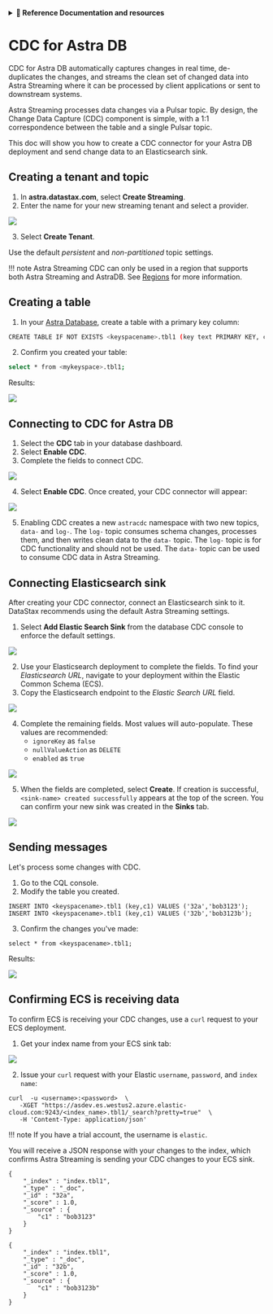 <details>
<summary><b> 📖 Reference Documentation and resources</b></summary>
<ol>
<li><a href="https://docs.datastax.com/en/astra-streaming/docs/astream-cdc.html"><b>📖  Astra Docs</b> - Reference documentation</a>
<li><a href="https://www.youtube.com/watch?v=Wk__BrI-CCk&list=PL2g2h-wyI4SqeKH16czlcQ5x4Q_z-X7_m&index=20"><b>🎥 Youtube Video</b> - Astra Streaming demo</a>
<li><a href="https://pulsar.apache.org/docs/en/standalone/"><b>🎥 Pulsar Documentation</b> - Getting Started</a>
<li><a href="https://pulsar.apache.org/docs/en/next"><b>🎥 Apache Pulsar Documentation</b></a>
</ol>
</details>

# CDC for Astra DB

CDC for Astra DB automatically captures changes in real time, de-duplicates the changes, and streams the clean set of changed data into Astra Streaming where it can be processed by client applications or sent to downstream systems.

Astra Streaming processes data changes via a Pulsar topic. By design, the Change Data Capture (CDC) component is simple, with a 1:1 correspondence between the table and a single Pulsar topic.

This doc will show you how to create a CDC connector for your Astra DB deployment and send change data to an Elasticsearch sink.

## Creating a tenant and topic

1. In **astra.datastax.com**, select **Create Streaming**.
2. Enter the name for your new streaming tenant and select a provider.
<img src="../../../img/astra-streaming/astream-create-tenant.png" />

3. Select **Create Tenant**.

Use the default *persistent* and *non-partitioned* topic settings.

!!! note
    Astra Streaming CDC can only be used in a region that supports both Astra Streaming and AstraDB. See [Regions](https://docs.datastax.com/en/astra-streaming/docs/astream-regions.html) for more information.


## Creating a table

1. In your [Astra Database](/docs/pages/astra/create-instance/), create a table with a primary key column:
```sh
CREATE TABLE IF NOT EXISTS <keyspacename>.tbl1 (key text PRIMARY KEY, c1 text);
```

2. Confirm you created your table:
```sh
select * from <mykeyspace>.tbl1;
```

Results:

<img src="../../../img/astra-streaming/astream-create-cdc-table.png" />

## Connecting to CDC for Astra DB

1. Select the **CDC** tab in your database dashboard.
2. Select **Enable CDC**.
3. Complete the fields to connect CDC.
<img src="../../../img/astra-streaming/astream-enable-cdc.png" />

4. Select **Enable CDC**.
Once created, your CDC connector will appear:
<img src="../../../img/astra-streaming/astream-create-cdc-confirmed.png" />

5. Enabling CDC creates a new `astracdc` namespace with two new topics, `data-` and `log-`. The `log-` topic consumes schema changes, processes them, and then writes clean data to the `data-` topic. The `log-` topic is for CDC functionality and should not be used. The `data-` topic can be used to consume CDC data in Astra Streaming. 

## Connecting Elasticsearch sink

After creating your CDC connector, connect an Elasticsearch sink to it. DataStax recommends using the default Astra Streaming settings.

1. Select **Add Elastic Search Sink** from the database CDC console to enforce the default settings. 
<img src="../../../img/astra-streaming/astream-connect-ecs-cdc.png" />

2. Use your Elasticsearch deployment to complete the fields. To find your *Elasticsearch URL*, navigate to your deployment within the Elastic Common Schema (ECS).
3. Copy the Elasticsearch endpoint to the *Elastic Search URL* field. 
<img src="../../../img/astra-streaming/astream-ecs-find-url.png" />

4. Complete the remaining fields. Most values will auto-populate. These values are recommended:
    - `ignoreKey` as `false`
    - `nullValueAction` as `DELETE`
    - `enabled` as `true`
<img src="../../../img/astra-streaming/astream-ecs-sink-options.png" />

5. When the fields are completed, select **Create**.
If creation is successful, `<sink-name> created successfully` appears at the top of the screen. You can confirm your new sink was created in the **Sinks** tab.
<img src="../../../img/astra-streaming/astream-sink-created-confirm.png" />

## Sending messages

Let's process some changes with CDC.

1. Go to the CQL console.
2. Modify the table you created. 
```
INSERT INTO <keyspacename>.tbl1 (key,c1) VALUES ('32a','bob3123');
INSERT INTO <keyspacename>.tbl1 (key,c1) VALUES ('32b','bob3123b');
```

3. Confirm the changes you've made:
```
select * from <keyspacename>.tbl1;
```
Results:

<img src="../../../img/astra-streaming/astream-table-change.png" />

## Confirming ECS is receiving data

To confirm ECS is receiving your CDC changes, use a `curl` request to your ECS deployment.

1. Get your index name from your ECS sink tab:
<img src="../../../img/astra-streaming/astream-ecs-index.png" />

2. Issue your `curl` request with your Elastic `username`, `password`, and `index name`:
```
curl  -u <username>:<password>  \
   -XGET "https://asdev.es.westus2.azure.elastic-cloud.com:9243/<index_name>.tbl1/_search?pretty=true"  \
   -H 'Content-Type: application/json'
```

!!! note 
    If you have a trial account, the username is `elastic`.

You will receive a JSON response with your changes to the index, which confirms Astra Streaming is sending your CDC changes to your ECS sink.

```
{
    "_index" : "index.tbl1",
    "_type" : "_doc",
    "_id" : "32a",
    "_score" : 1.0,
    "_source" : {
        "c1" : "bob3123"
    }
}

{
    "_index" : "index.tbl1",
    "_type" : "_doc",
    "_id" : "32b",
    "_score" : 1.0,
    "_source" : {
        "c1" : "bob3123b"
    }
}
```

